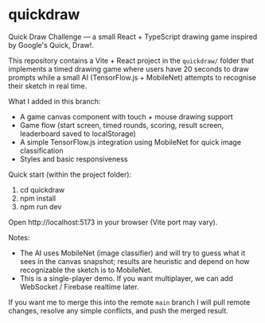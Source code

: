 # quickdraw

Quick Draw Challenge — a small React + TypeScript drawing game inspired by Google's Quick, Draw!.

This repository contains a Vite + React project in the `quickdraw/` folder that implements a timed drawing game where users have 20 seconds to draw prompts while a small AI (TensorFlow.js + MobileNet) attempts to recognise their sketch in real time.

What I added in this branch:

- A game canvas component with touch + mouse drawing support
- Game flow (start screen, timed rounds, scoring, result screen, leaderboard saved to localStorage)
- A simple TensorFlow.js integration using MobileNet for quick image classification
- Styles and basic responsiveness

Quick start (within the project folder):

1. cd quickdraw
2. npm install
3. npm run dev

Open http://localhost:5173 in your browser (Vite port may vary).

Notes:

- The AI uses MobileNet (image classifier) and will try to guess what it sees in the canvas snapshot; results are heuristic and depend on how recognizable the sketch is to MobileNet.
- This is a single-player demo. If you want multiplayer, we can add WebSocket / Firebase realtime later.

If you want me to merge this into the remote `main` branch I will pull remote changes, resolve any simple conflicts, and push the merged result.
